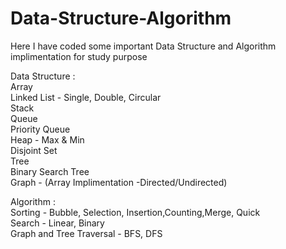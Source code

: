 # Data-Structure-Algorithm
Here I have coded some important Data Structure and Algorithm implimentation for study purpose

Data Structure :<br/>
Array<br/>
Linked List - Single, Double, Circular<br/>
Stack<br/>
Queue<br/>
Priority Queue<br/>
Heap - Max & Min<br/>
Disjoint Set<br/>
Tree<br/>
Binary Search Tree<br/>
Graph - (Array Implimentation -Directed/Undirected)<br/>

Algorithm :<br/>
Sorting - Bubble, Selection, Insertion,Counting,Merge, Quick<br/>
Search - Linear, Binary<br/>
Graph and Tree Traversal - BFS, DFS<br/>

